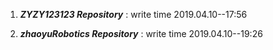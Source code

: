 
1. ***ZYZY123123 Repository*** :        write time 2019.04.10--17:56

2. ***zhaoyuRobotics Repository*** :    write time 2019.04.10--19:26
